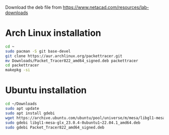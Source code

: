 Download the deb file from https://www.netacad.com/resources/lab-downloads

# Arch Linux installation

```bash
cd ~
sudo pacman -S git base-devel
git clone https://aur.archlinux.org/packettracer.git
mv Downloads/Packet_Tracer822_amd64_signed.deb packettracer
cd packettracer
makepkg -si
```

# Ubuntu installation

```bash
cd ~/Downloads
sudo apt update
sudo apt install gdebi
wget https://archive.ubuntu.com/ubuntu/pool/universe/m/mesa/libgl1-mesa-glx_23.0.4-0ubuntu1~22.04.1_amd64.deb
sudo gdebi libgl1-mesa-glx_23.0.4-0ubuntu1~22.04.1_amd64.deb 
sudo gdebi Packet_Tracer822_amd64_signed.deb
```
